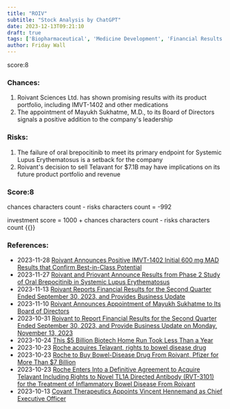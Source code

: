 ```yaml
---
title: "ROIV"
subtitle: "Stock Analysis by ChatGPT"
date: 2023-12-13T09:21:10
draft: true
tags: ['Biopharmaceutical', 'Medicine Development', 'Financial Results', 'Leadership', 'Product Portfolio']
author: Friday Wall
---
```


score:8
### Chances:
1. Roivant Sciences Ltd. has shown promising results with its product portfolio, including IMVT-1402 and other medications
2. The appointment of Mayukh Sukhatme, M.D., to its Board of Directors signals a positive addition to the company's leadership
### Risks:
1. The failure of oral brepocitinib to meet its primary endpoint for Systemic Lupus Erythematosus is a setback for the company
2. Roivant's decision to sell Telavant for $7.1B may have implications on its future product portfolio and revenue
### Score:8
chances characters count - risks characters count = -992

investment score = 1000 + chances characters count - risks characters count
{{<tradingview symbol="Nasdaq:ROIV">}}
### References:
- 2023-11-28 [Roivant Announces Positive IMVT-1402 Initial 600 mg MAD Results that Confirm Best-in-Class Potential](https://finance.yahoo.com/news/roivant-announces-positive-imvt-1402-120000796.html)
- 2023-11-27 [Roivant and Priovant Announce Results from Phase 2 Study of Oral Brepocitinib in Systemic Lupus Erythematosus](https://finance.yahoo.com/news/roivant-priovant-announce-results-phase-130000479.html)
- 2023-11-13 [Roivant Reports Financial Results for the Second Quarter Ended September 30, 2023, and Provides Business Update](https://finance.yahoo.com/news/roivant-reports-financial-results-second-120000279.html)
- 2023-11-10 [Roivant Announces Appointment of Mayukh Sukhatme to Its Board of Directors](https://finance.yahoo.com/news/roivant-announces-appointment-mayukh-sukhatme-130000500.html)
- 2023-10-31 [Roivant to Report Financial Results for the Second Quarter Ended September 30, 2023, and Provide Business Update on Monday, November 13, 2023](https://finance.yahoo.com/news/roivant-report-financial-results-second-213000222.html)
- 2023-10-24 [This $5 Billion Biotech Home Run Took Less Than a Year](https://finance.yahoo.com/m/b58643de-e544-3aa4-9fad-e9356cb29d73/this-%245-billion-biotech-home.html)
- 2023-10-23 [Roche acquires Telavant, rights to bowel disease drug](https://finance.yahoo.com/video/roche-acquires-telavant-rights-bowel-135204637.html)
- 2023-10-23 [Roche to Buy Bowel-Disease Drug From Roivant, Pfizer for More Than $7 Billion](https://finance.yahoo.com/m/c9931ee7-1753-3d2c-827f-d6ffbd0c43cb/roche-to-buy-bowel-disease.html)
- 2023-10-23 [Roche Enters Into a Definitive Agreement to Acquire Telavant Including Rights to Novel TL1A Directed Antibody (RVT-3101) for the Treatment of Inflammatory Bowel Disease From Roivant](https://finance.yahoo.com/news/roche-enters-definitive-agreement-acquire-050000139.html)
- 2023-10-13 [Covant Therapeutics Appoints Vincent Hennemand as Chief Executive Officer](https://finance.yahoo.com/news/covant-therapeutics-appoints-vincent-hennemand-120000756.html)


                